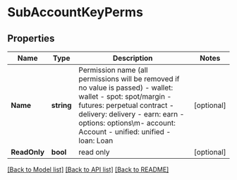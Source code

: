 # SubAccountKeyPerms

## Properties

Name | Type | Description | Notes
------------ | ------------- | ------------- | -------------
**Name** | **string** | Permission name (all permissions will be removed if no value is passed)  - wallet: wallet - spot: spot/margin - futures: perpetual contract - delivery: delivery - earn: earn - options: options\\m- account: Account - unified: unified - loan: Loan | [optional] 
**ReadOnly** | **bool** | read only | [optional] 

[[Back to Model list]](../README.md#documentation-for-models) [[Back to API list]](../README.md#documentation-for-api-endpoints) [[Back to README]](../README.md)


